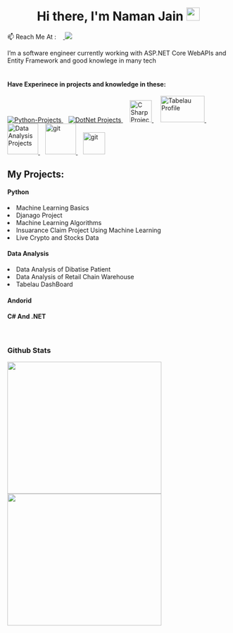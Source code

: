 <h1 align="center">Hi there, I'm Naman Jain <img src="https://raw.githubusercontent.com/MartinHeinz/MartinHeinz/master/wave.gif" width="30px">
</h1>
<p> 📫 Reach Me At : &nbsp&nbsp&nbsp<a href="https://www.linkedin.com/in/naman-jain-379b03193" alt="Naman's linkedin">
   <img src="https://img.shields.io/badge/-NamanJain-blue?style=flat-square&logo=Linkedin&logoColor=white&link=https://www.linkedin.com/in/iammukeshm" />
 </a></p>
 I’m a software engineer currently working with ASP.NET Core WebAPIs and Entity Framework and good knowlege in many tech
 <br><br>
 <p><h4>Have Experinece in projects and knowledge in these:</h4>
 </p>
 
 <p>
   <a href="https://git-scm.com/" target="_blank"> 
      <img src="https://www.vectorlogo.zone/logos/python/python-ar21.svg" alt="Python-Projects" /> 
   </a> 
   &nbsp&nbsp
   <a href="https://git-scm.com/" target="_blank"> 
      <img src="https://www.vectorlogo.zone/logos/dotnet/dotnet-ar21.svg" alt="DotNet Projects" /> 
   </a> 
   &nbsp&nbsp&nbsp
   <a href="https://git-scm.com/" target="_blank"> 
      <img src="https://seeklogo.com/images/C/c-sharp-c-logo-02F17714BA-seeklogo.com.png" alt="C Sharp Projects" width="50" height="50"/> 
   </a> 
 &nbsp&nbsp&nbsp
   <a href="https://public.tableau.com/app/profile/naman.jain8573" target="_blank"> 
      <img src="https://logos-world.net/wp-content/uploads/2021/10/Tableau-Logo-700x394.png" alt="Tabelau Profile" width="100" height="60"/> 
   </a> 
 &nbsp&nbsp&nbsp
   <a href="https://github.com/namanjain123?tab=repositories" target="_blank"> 
      <img src="https://cdn-icons-png.flaticon.com/512/1643/1643996.png" alt="Data Analysis Projects" width="70" height="70"/> 
   </a> 
   &nbsp&nbsp
      <a href="https://github.com/namanjain123?tab=repositories" target="_blank"> 
         <img src="https://www.iconsdb.com/icons/preview/green/android-6-xxl.png" alt="git" width="70" height="70"/> 
      </a> 
  &nbsp&nbsp
      <a href="https://github.com/namanjain123?tab=repositories" target="_blank"> 
         <img src="https://www.vectorlogo.zone/logos/git-scm/git-scm-icon.svg" alt="git" width="50" height="50"/> 
      </a>
  </p>
  
 <h2>My Projects:</h2>
 <p>
   <h4>Python </h4>
      <ui>
         <li>Machine Learning Basics</li>
         <li>Djanago Project</li>
         <li>Machine Learning Algorithms</li>
         <li>Insuarance Claim Project Using Machine Learning</li>
         <li>Live Crypto and Stocks Data</li>
      </ui>
 </p>
 <p>
   <h4>Data Analysis</h4>
   <ui>
      <li>Data Analysis of Dibatise Patient</li>
      <li>Data Analysis of Retail Chain Warehouse</li>
      <li>Tabelau DashBoard</li>
   </ui>
  </p>
 <p>
   <h4>Andorid</h4>
 </p>
 <p>
   <h4>C# And .NET</h4>
 </p>
 

 <br>
 <h3>Github Stats</h3>
 <!--Addition of Stats on github -->
 <a href="#">
  <img src="https://github-readme-stats.vercel.app/api/?username=namanjain123&count_private=true&showicons=true&theme=jolly" width="350" height="300" align="centre">
</a>
<!--Second Stats-->
 <a href="#">
  <img src="https://github-readme-streak-stats.herokuapp.com/?user=namanjain123&showicons=true&theme=jolly" width="350" height="300" align="centre">
</a>

 <!--
**namanjain123/namanjain123** is a ✨ _special_ ✨ repository because its `README.md` (this file) appears on your GitHub profile.

Here are some ideas to get you started:

- 🔭 I’m currently working on ...
- 🌱 I’m currently learning ...
- 👯 I’m looking to collaborate on ...
- 🤔 I’m looking for help with ...
- 💬 Ask me about ...
- 📫 How to reach me: ...
- 😄 Pronouns: ...
- ⚡ Fun fact: ...
-->
